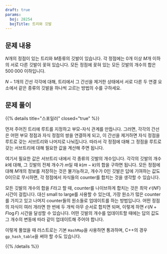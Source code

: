```yaml
---
draft: true
params:
  boj: 28254
  bojTitle: 트리와 깃발
---
```


## 문제 내용

$N$개의 정점이 있는 트리와 $M$종류의 깃발이 있습니다. 각 정점에는 0개 이상 $M$개 이하의 서로 다른 깃발이 꽂혀 있습니다. 모든 정점에 꽂혀 있는 모든 깃발의 개수의 합은 $500\;000$ 이하입니다.

$N-1$개의 간선 각각에 대해, 트리에서 그 간선을 제거한 상태에서 서로 다른 두 연결 요소에서 같은 종류의 깃발을 하나씩 고르는 방법의 수를 구하세요.

## 문제 풀이

{{% details title="스포일러" closed="true" %}}

먼저 주어진 트리에 루트를 지정하고 부모-자식 관계를 만듭니다. 그러면, 각각의 간선은 어떤 부모 정점과 자식 정점의 쌍을 연결하게 되고, 이 간선을 제거하면
자식 정점을 루트로 갖는 서브트리와 나머지로 나눠집니다. 따라서 각 정점에 대해 그 정점을 루트로 갖는 서브트리에 대해 필요한 값을 계산해 주면 됩니다.

여기서 필요한 값은 서브트리 내에서 각 종류의 깃발의 개수입니다. 각각의 깃발의 개수 $k$에 대해, 그 깃발의 전체 개수가 $m$일 때 $k(m-k)$의 합을 구하면 됩니다.
모든 정점에 대해 $M$개의 정보를 저장하는 것은 불가능하고, 개수가 0인 깃발은 답에 기여하는 값도 0이므로 무시하면, 각 정점에서 자식들의 counter를 합치는 것을 생각할 수 있습니다.

모든 깃발의 개수의 합을 $F$라고 할 때, counter를 나이브하게 합치는 것은 최악 $\mathcal{O}(NF)$ 시간이 걸립니다. 대신 small to large를 사용할 수 있는데,
가장 원소가 많은 counter를 가지고 있고 나머지 counter들의 원소들로 업데이트를 하는 방법입니다. 어떤 정점의 자식이 여러 개라면 한 번에 두 개씩 아무 순서로 합치면 되며,
이렇게 하면 $\mathcal{O}(N + F \log F)$ 시간을 달성할 수 있습니다. 어떤 깃발의 개수를 업데이트할 때에는 답의 값도 그 개수의 변동에 따라 같이 업데이트해 주어야 합니다.

이렇게 풀었을 때 러스트로는 기본 `HashMap`을 사용하면 통과하며, C++의 경우 `gp_hash_table`을 써야 할 수도 있습니다.

{{% /details %}}
